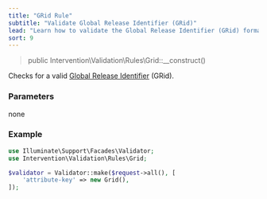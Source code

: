 ```yaml
---
title: "GRid Rule"
subtitle: "Validate Global Release Identifier (GRid)"
lead: "Learn how to validate the Global Release Identifier (GRid) format with the additional validation rules of Intervention Validation for your Laravel application."
sort: 9
---
```


> public Intervention\Validation\Rules\Grid::__construct()

Checks for a valid [Global Release Identifier](https://en.wikipedia.org/wiki/Global_Release_Identifier) (GRid).

### Parameters

none

### Example

```php
use Illuminate\Support\Facades\Validator;
use Intervention\Validation\Rules\Grid;

$validator = Validator::make($request->all(), [
    'attribute-key' => new Grid(),
]);
```

